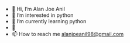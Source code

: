- 👋 Hi, I’m Alan Joe Anil
- 👀 I’m interested in python
- 🌱 I’m currently learning python
- 💞️ 
- 📫 How to reach me alanjoeanil98@gmail.com

<!---
alanjoe12/alanjoe12 is a ✨ special ✨ repository because its `README.md` (this file) appears on your GitHub profile.
You can click the Preview link to take a look at your changes.
--->
